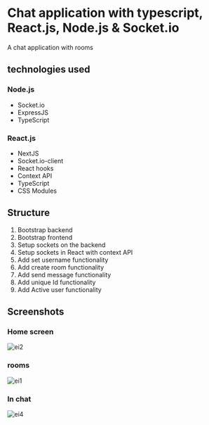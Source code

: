 # Chat application with typescript, React.js, Node.js & Socket.io

A chat application with rooms

## technologies used
### Node.js
- Socket.io
- ExpressJS
- TypeScript

### React.js
- NextJS
- Socket.io-client
- React hooks
- Context API
- TypeScript
- CSS Modules

## Structure
1. Bootstrap backend
2. Bootstrap frontend
3. Setup sockets on the backend
4. Setup sockets in React with context API
5. Add set username functionality
6. Add create room functionality
7. Add send message functionality
8. Add unique Id functionality
9. Add Active user functionality


## Screenshots
### Home screen
![ei2](https://github.com/user-attachments/assets/a0a69dff-a60e-4af4-ab91-bbded5e8e9cf)
### rooms
![ei1](https://github.com/user-attachments/assets/e5c4231b-36bd-4461-b2e1-c6f2894ea769)
### In chat
![ei4](https://github.com/user-attachments/assets/b7606d81-a8f8-42f8-a4ed-c52e1e724169)



